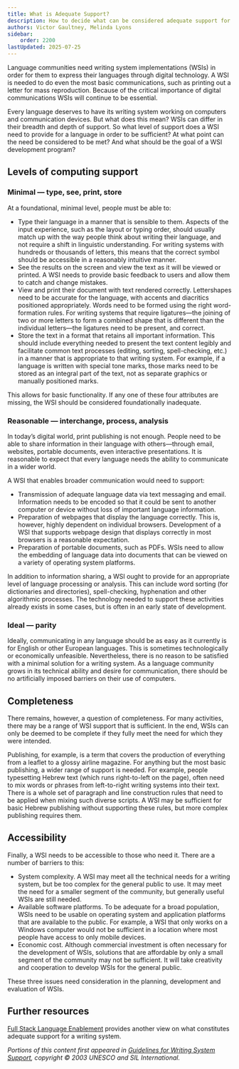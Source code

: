 ```yaml
---
title: What is Adequate Support?
description: How to decide what can be considered adequate support for a writing system
authors: Victor Gaultney, Melinda Lyons
sidebar:
    order: 2200
lastUpdated: 2025-07-25
---
```


Language communities need writing system implementations (WSIs) in order for them to express their languages through digital technology. A WSI is needed to do even the most basic communications, such as printing out a letter for mass reproduction. Because of the critical importance of digital communications WSIs will continue to be essential.

Every language deserves to have its writing system working on computers and communication devices. But what does this mean? WSIs can differ in their breadth and depth of support. So what level of support does a WSI need to provide for a language in order to be sufficient? At what point can the need be considered to be met? And what should be the goal of a WSI development program?

## Levels of computing support

### Minimal — type, see, print, store

At a foundational, minimal level, people must be able to:

- Type their language in a manner that is sensible to them. Aspects of the input experience, such as the layout or typing order, should usually match up with the way people think about writing their language, and not require a shift in linguistic understanding. For writing systems with hundreds or thousands of letters, this means that the correct symbol should be accessible in a reasonably intuitive manner.
- See the results on the screen and view the text as it will be viewed or printed. A WSI needs to provide basic feedback to users and allow them to catch and change mistakes.
- View and print their document with text rendered correctly. Lettershapes need to be accurate for the language, with accents and diacritics positioned appropriately. Words need to be formed using the right word-formation rules. For writing systems that require ligatures—the joining of two or more letters to form a combined shape that is different than the individual letters—the ligatures need to be present, and correct.
- Store the text in a format that retains all important information. This should include everything needed to present the text content legibly and facilitate common text processes (editing, sorting, spell-checking, etc.) in a manner that is appropriate to that writing system. For example, if a language is written with special tone marks, those marks need to be stored as an integral part of the text, not as separate graphics or manually positioned marks.

This allows for basic functionality. If any one of these four attributes are missing, the WSI should be considered foundationally inadequate.

### Reasonable — interchange, process, analysis

In today’s digital world, print publishing is not enough. People need to be able to share information in their language with others—through email, websites, portable documents, even interactive presentations. It is reasonable to expect that every language needs the ability to communicate in a wider world.

A WSI that enables broader communication would need to support:

- Transmission of adequate language data via text messaging and email. Information needs to be encoded so that it could be sent to another computer or device without loss of important language information.
- Preparation of webpages that display the language correctly. This is, however, highly dependent on individual browsers. Development of a WSI that supports webpage design that displays correctly in most browsers is a reasonable expectation.
- Preparation of portable documents, such as PDFs. WSIs need to allow the embedding of language data into documents that can be viewed on a variety of operating system platforms.

In addition to information sharing, a WSI ought to provide for an appropriate level of language processing or analysis. This can include word sorting (for dictionaries and directories), spell-checking, hyphenation and other algorithmic processes. The technology needed to support these activities already exists in some cases, but is often in an early state of development.

### Ideal — parity

Ideally, communicating in any language should be as easy as it currently is for English or other European languages. This is sometimes technologically or economically unfeasible. Nevertheless, there is no reason to be satisfied with a minimal solution for a writing system. As a language community grows in its technical ability and desire for communication, there should be no artificially imposed barriers on their use of computers.

## Completeness

There remains, however, a question of completeness. For many activities, there may be a range of WSI support that is sufficient. In the end, WSIs can only be deemed to be complete if they fully meet the need for which they were intended.

Publishing, for example, is a term that covers the production of everything from a leaflet to a glossy airline magazine. For anything but the most basic publishing, a wider range of support is needed. For example, people typesetting Hebrew text (which runs right-to-left on the page), often need to mix words or phrases from left-to-right writing systems into their text. There is a whole set of paragraph and line construction rules that need to be applied when mixing such diverse scripts. A WSI may be sufficient for basic Hebrew publishing without supporting these rules, but more complex publishing requires them.

## Accessibility

Finally, a WSI needs to be accessible to those who need it. There are a number of barriers to this:

- System complexity. A WSI may meet all the technical needs for a writing system, but be too complex for the general public to use. It may meet the need for a smaller segment of the community, but generally useful WSIs are still needed.
- Available software platforms. To be adequate for a broad population, WSIs need to be usable on operating system and application platforms that are available to the public. For example, a WSI that only works on a Windows computer would not be sufficient in a location where most people have access to only mobile devices.
- Economic cost. Although commercial investment is often necessary for the development of WSIs, solutions that are affordable by only a small segment of the community may not be sufficient. It will take creativity and cooperation to develop WSIs for the general public.

These three issues need consideration in the planning, development and evaluation of WSIs.

## Further resources

[Full Stack Language Enablement](loomis2018) provides another view on what constitutes adequate support for a writing system.


_Portions of this content first appeared in [Guidelines for Writing System Support][wsig], copyright © 2003 UNESCO and SIL International._

[loomis2018]: https://srl295.github.io/2017/06/06/full-stack-enablement/
[wsig]: https://scripts.sil.org/wsi_guidelines.html
